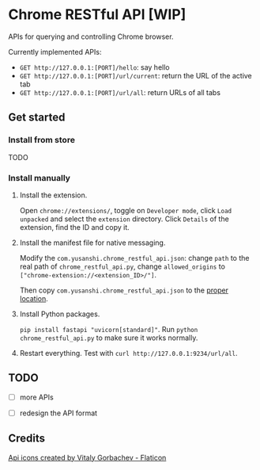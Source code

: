 # Chrome RESTful API [WIP]

APIs for querying and controlling Chrome browser.

Currently implemented APIs:
- `GET http://127.0.0.1:[PORT]/hello`: say hello
- `GET http://127.0.0.1:[PORT]/url/current`: return the URL of the active tab
- `GET http://127.0.0.1:[PORT]/url/all`: return URLs of all tabs


## Get started

### Install from store

TODO

### Install manually
1. Install the extension.

   Open `chrome://extensions/`, toggle on `Developer mode`, click `Load unpacked` and select the `extension` directory. Click `Details` of the extension, find the ID and copy it.

2. Install the manifest file for native messaging.

   Modify the `com.yusanshi.chrome_restful_api.json`: change `path` to the real path of `chrome_restful_api.py`, change `allowed_origins` to `["chrome-extension://<extension_ID>/"]`.

   Then copy `com.yusanshi.chrome_restful_api.json` to the [proper location](https://developer.chrome.com/docs/extensions/mv3/nativeMessaging/#native-messaging-host-location).

3. Install Python packages.

   `pip install fastapi "uvicorn[standard]"`. Run `python chrome_restful_api.py` to make sure it works normally.

4. Restart everything. Test with `curl http://127.0.0.1:9234/url/all`.

## TODO
- [ ] more APIs
- [ ] redesign the API format


## Credits

[Api icons created by Vitaly Gorbachev - Flaticon](https://www.flaticon.com/free-icons/api)

